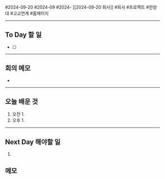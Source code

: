 #2024-09-20 #2024-09 #2024- [[2024-09-20 회사]]
#회사 #프로젝트 #한양대 #고교연계 #홈페이지

---
## To Day 할 일
- [ ] 
---
## 회의 메모
- 
---
## 오늘 배운 것
1. 오전
    1. 
2. 오후
    1. 
---
## Next Day 해야할 일
1. 


## 메모
